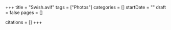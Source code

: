+++
title = "Swish.avif"
tags = ["Photos"]
categories = []
startDate = ""
draft = false
pages = []

citations = []
+++
